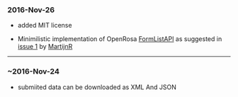 ### 2016-Nov-26

- added MIT license

- Minimilistic implementation of OpenRosa [FormListAPI](https://bitbucket.org/javarosa/javarosa/wiki/FormListAPI) as suggested in [issue 1](https://github.com/JhulFramework/PHPServer4ODK/issues/1) by [MartijnR](https://github.com/MartijnR)

------------------------------------------------------------------------------------------------------------------------

### ~2016-Nov-24
- submiited data can be downloaded as XML And JSON
